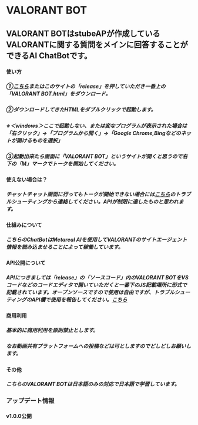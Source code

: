 # VALORANT BOT
## VALORANT BOTはstubeAPが作成しているVALORANTに関する質問をメインに回答することができるAI ChatBotです。
#### 使い方
##### ①[こちら](https://github.com/stubeAP/VALORANT-BOT/releases/tag/v1.0.0)またはこのサイトの「release」を押していただき一番上の「VALORANT BOT.html」をダウンロード。
##### ②ダウンロードしてきたHTMLをダブルクリックで起動します。
##### ※＜windows＞ここで起動しない、または変なプログラムが表示された場合は「右クリック」→「プログラムから開く」→「Google Chrome,Bingなどのネットが開けるものを選択」
##### ③起動出来たら画面に「VALORANT BOT」というサイトが開くと思うので右下の「M」マークでトークを開始してください。

#### 使えない場合は？
##### チャットチャット画面に行ってもトークが開始できない場合には[こちら](https://forms.gle/w4Lix9LnG9wv2b399)のトラブルシューティングから連絡してください。APIが制限に達したものと思われます。

#### 仕組みについて
##### こちらのChatBotはMetareal AIを使用してVALORANTのサイトエージェント情報を読み込ませることによって稼働しています。

#### API公開について
##### APIにつきましては「release」の「ソースコード」内のVALORANT BOTをVSコードなどのコードエディタで開いていただくと一番下のJS記載場所に<skript>形式で記載されています。オープンソースですので使用は自由ですが、トラブルシューティングのAPI欄で使用を報告してください。[こちら](https://forms.gle/w4Lix9LnG9wv2b399)

#### 商用利用
##### 基本的に商用利用を原則禁止とします。
##### なお動画共有プラットフォームへの投稿などは可としますのでどしどしお願いします。

#### その他
##### こちらのVALORANT BOTは日本語のみの対応で日本語で学習しています。

### アップデート情報
#### v1.0.0公開

